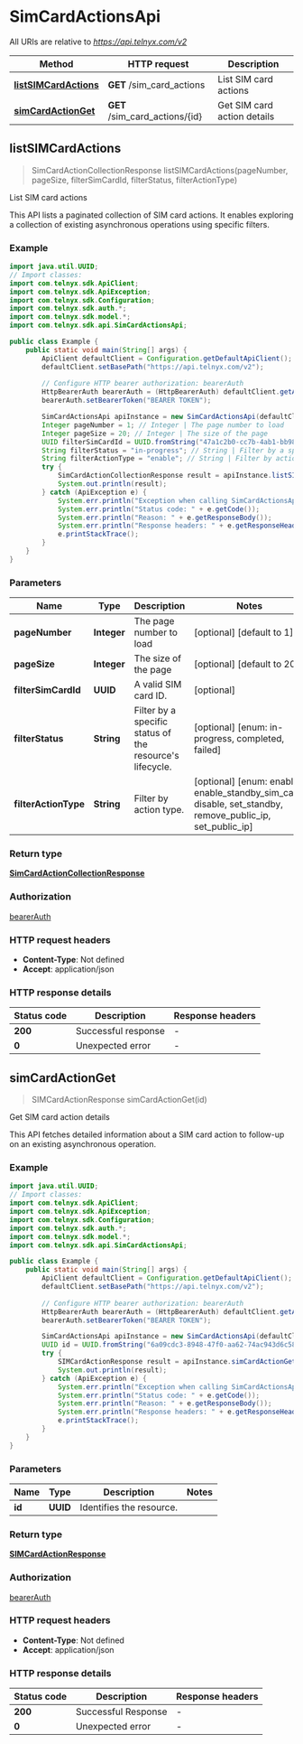 # SimCardActionsApi

All URIs are relative to *https://api.telnyx.com/v2*

Method | HTTP request | Description
------------- | ------------- | -------------
[**listSIMCardActions**](SimCardActionsApi.md#listSIMCardActions) | **GET** /sim_card_actions | List SIM card actions
[**simCardActionGet**](SimCardActionsApi.md#simCardActionGet) | **GET** /sim_card_actions/{id} | Get SIM card action details



## listSIMCardActions

> SimCardActionCollectionResponse listSIMCardActions(pageNumber, pageSize, filterSimCardId, filterStatus, filterActionType)

List SIM card actions

This API lists a paginated collection of SIM card actions. It enables exploring a collection of existing asynchronous operations using specific filters.

### Example

```java
import java.util.UUID;
// Import classes:
import com.telnyx.sdk.ApiClient;
import com.telnyx.sdk.ApiException;
import com.telnyx.sdk.Configuration;
import com.telnyx.sdk.auth.*;
import com.telnyx.sdk.model.*;
import com.telnyx.sdk.api.SimCardActionsApi;

public class Example {
    public static void main(String[] args) {
        ApiClient defaultClient = Configuration.getDefaultApiClient();
        defaultClient.setBasePath("https://api.telnyx.com/v2");
        
        // Configure HTTP bearer authorization: bearerAuth
        HttpBearerAuth bearerAuth = (HttpBearerAuth) defaultClient.getAuthentication("bearerAuth");
        bearerAuth.setBearerToken("BEARER TOKEN");

        SimCardActionsApi apiInstance = new SimCardActionsApi(defaultClient);
        Integer pageNumber = 1; // Integer | The page number to load
        Integer pageSize = 20; // Integer | The size of the page
        UUID filterSimCardId = UUID.fromString("47a1c2b0-cc7b-4ab1-bb98-b33fb0fc61b9"); // UUID | A valid SIM card ID.
        String filterStatus = "in-progress"; // String | Filter by a specific status of the resource's lifecycle.
        String filterActionType = "enable"; // String | Filter by action type.
        try {
            SimCardActionCollectionResponse result = apiInstance.listSIMCardActions(pageNumber, pageSize, filterSimCardId, filterStatus, filterActionType);
            System.out.println(result);
        } catch (ApiException e) {
            System.err.println("Exception when calling SimCardActionsApi#listSIMCardActions");
            System.err.println("Status code: " + e.getCode());
            System.err.println("Reason: " + e.getResponseBody());
            System.err.println("Response headers: " + e.getResponseHeaders());
            e.printStackTrace();
        }
    }
}
```

### Parameters


Name | Type | Description  | Notes
------------- | ------------- | ------------- | -------------
 **pageNumber** | **Integer**| The page number to load | [optional] [default to 1]
 **pageSize** | **Integer**| The size of the page | [optional] [default to 20]
 **filterSimCardId** | **UUID**| A valid SIM card ID. | [optional]
 **filterStatus** | **String**| Filter by a specific status of the resource&#39;s lifecycle. | [optional] [enum: in-progress, completed, failed]
 **filterActionType** | **String**| Filter by action type. | [optional] [enum: enable, enable_standby_sim_card, disable, set_standby, remove_public_ip, set_public_ip]

### Return type

[**SimCardActionCollectionResponse**](SimCardActionCollectionResponse.md)

### Authorization

[bearerAuth](../README.md#bearerAuth)

### HTTP request headers

- **Content-Type**: Not defined
- **Accept**: application/json

### HTTP response details
| Status code | Description | Response headers |
|-------------|-------------|------------------|
| **200** | Successful response |  -  |
| **0** | Unexpected error |  -  |


## simCardActionGet

> SIMCardActionResponse simCardActionGet(id)

Get SIM card action details

This API fetches detailed information about a SIM card action to follow-up on an existing asynchronous operation.

### Example

```java
import java.util.UUID;
// Import classes:
import com.telnyx.sdk.ApiClient;
import com.telnyx.sdk.ApiException;
import com.telnyx.sdk.Configuration;
import com.telnyx.sdk.auth.*;
import com.telnyx.sdk.model.*;
import com.telnyx.sdk.api.SimCardActionsApi;

public class Example {
    public static void main(String[] args) {
        ApiClient defaultClient = Configuration.getDefaultApiClient();
        defaultClient.setBasePath("https://api.telnyx.com/v2");
        
        // Configure HTTP bearer authorization: bearerAuth
        HttpBearerAuth bearerAuth = (HttpBearerAuth) defaultClient.getAuthentication("bearerAuth");
        bearerAuth.setBearerToken("BEARER TOKEN");

        SimCardActionsApi apiInstance = new SimCardActionsApi(defaultClient);
        UUID id = UUID.fromString("6a09cdc3-8948-47f0-aa62-74ac943d6c58"); // UUID | Identifies the resource.
        try {
            SIMCardActionResponse result = apiInstance.simCardActionGet(id);
            System.out.println(result);
        } catch (ApiException e) {
            System.err.println("Exception when calling SimCardActionsApi#simCardActionGet");
            System.err.println("Status code: " + e.getCode());
            System.err.println("Reason: " + e.getResponseBody());
            System.err.println("Response headers: " + e.getResponseHeaders());
            e.printStackTrace();
        }
    }
}
```

### Parameters


Name | Type | Description  | Notes
------------- | ------------- | ------------- | -------------
 **id** | **UUID**| Identifies the resource. |

### Return type

[**SIMCardActionResponse**](SIMCardActionResponse.md)

### Authorization

[bearerAuth](../README.md#bearerAuth)

### HTTP request headers

- **Content-Type**: Not defined
- **Accept**: application/json

### HTTP response details
| Status code | Description | Response headers |
|-------------|-------------|------------------|
| **200** | Successful Response |  -  |
| **0** | Unexpected error |  -  |

